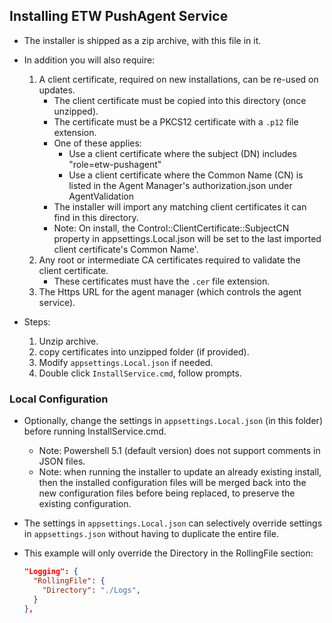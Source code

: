 ## Installing ETW PushAgent Service

- The installer is shipped as a zip archive, with this file in it.

- In addition you will also require:
  
  1) A client certificate, required on new installations, can be re-used on updates.
     - The client certificate must be copied into this directory (once unzipped).
     - The certificate must be a PKCS12 certificate with a `.p12` file extension.
     - One of these applies:
        - Use a client certificate where the subject (DN) includes "role=etw-pushagent" 
        - Use a client certificate where the Common Name (CN) is listed in the Agent Manager's authorization.json under AgentValidation
     - The installer will import any matching client certificates it can find in this directory.
     - Note: On install, the Control::ClientCertificate::SubjectCN property in appsettings.Local.json will be set to the last imported client certificate's Common Name'.
  2) Any root or intermediate CA certificates required to validate the client certificate.
     - These certificates must have the `.cer` file extension.
  3) The Https URL for the agent manager (which controls the agent service).

- Steps:
  
  1) Unzip archive.
  2) copy certificates into unzipped folder (if provided).
  3) Modify `appsettings.Local.json` if needed.
  4) Double click `InstallService.cmd`, follow prompts.

### Local Configuration

- Optionally, change the settings in `appsettings.Local.json` (in this folder) before running InstallService.cmd.
  - Note: Powershell 5.1 (default version) does not support comments in JSON files.
  - Note: when running the installer to update an already existing install, then the installed configuration files
    will be merged back into the new configuration files before being replaced, to preserve the existing configuration.

- The settings in `appsettings.Local.json` can selectively override settings in `appsettings.json` without having to duplicate the entire file.

- This example will only override the Directory in the RollingFile section:
  
  ```json
  "Logging": {
    "RollingFile": {
      "Directory": "./Logs",
    }
  },
  ```
